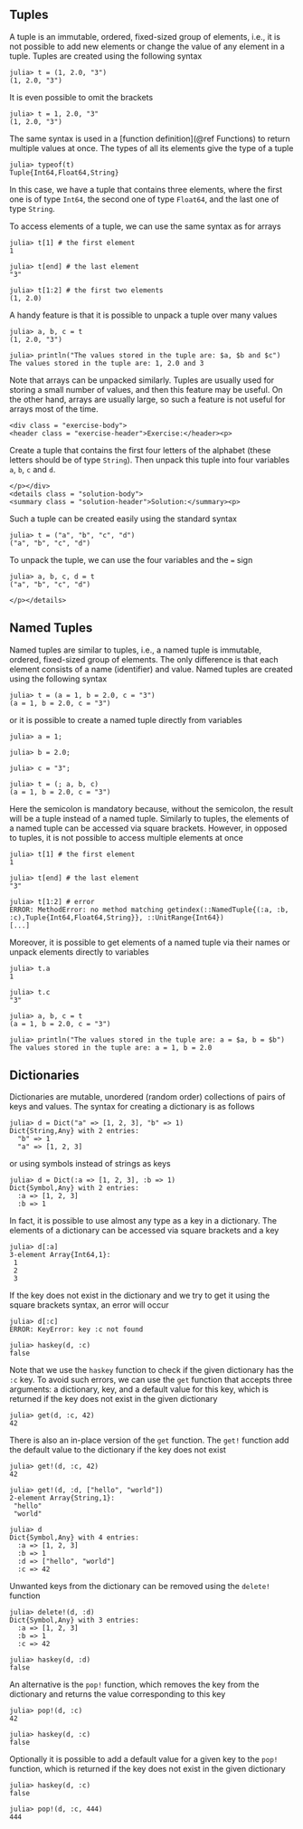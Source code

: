 ## Tuples

A tuple is an immutable, ordered, fixed-sized group of elements, i.e., it is not possible to add new elements or change the value of any element in a tuple. Tuples are created using the following syntax

```jldoctest tuples
julia> t = (1, 2.0, "3")
(1, 2.0, "3")
```

It is even possible to omit the brackets

```jldoctest tuples
julia> t = 1, 2.0, "3"
(1, 2.0, "3")
```

The same syntax is used in a [function definition](@ref Functions) to return multiple values at once. The types of all its elements give the type of a tuple

```jldoctest tuples
julia> typeof(t)
Tuple{Int64,Float64,String}
```

In this case,  we have a tuple that contains three elements, where the first one is of type `Int64`, the second one of type `Float64`, and the last one of type `String`.

To access elements of a tuple, we can use the same syntax as for arrays

```jldoctest tuples
julia> t[1] # the first element
1

julia> t[end] # the last element
"3"

julia> t[1:2] # the first two elements
(1, 2.0)
```

A handy feature is that it is possible to unpack a tuple over many values

```jldoctest tuples
julia> a, b, c = t
(1, 2.0, "3")

julia> println("The values stored in the tuple are: $a, $b and $c")
The values stored in the tuple are: 1, 2.0 and 3
```

Note that arrays can be unpacked similarly. Tuples are usually used for storing a small number of values, and then this feature may be useful. On the other hand, arrays are usually large, so such a feature is not useful for arrays most of the time.

```@raw html
<div class = "exercise-body">
<header class = "exercise-header">Exercise:</header><p>
```

Create a tuple that contains the first four letters of the alphabet (these letters should be of type `String`). Then unpack this tuple into four variables `a`, `b`, `c` and `d`.

```@raw html
</p></div>
<details class = "solution-body">
<summary class = "solution-header">Solution:</summary><p>
```

Such a tuple can be created easily using the standard syntax

```jldoctest tuples_ex
julia> t = ("a", "b", "c", "d")
("a", "b", "c", "d")
```

To unpack the tuple, we can use the four variables and the `=` sign

```jldoctest tuples_ex
julia> a, b, c, d = t
("a", "b", "c", "d")
```

```@raw html
</p></details>
```

## Named Tuples

Named tuples are similar to tuples, i.e., a named tuple is immutable, ordered, fixed-sized group of elements. The only difference is that each element consists of a name (identifier) and value. Named tuples are created using the following syntax

```jldoctest named_tuples
julia> t = (a = 1, b = 2.0, c = "3")
(a = 1, b = 2.0, c = "3")
```

or it is possible to create a named tuple directly from variables

```jldoctest named_tuples
julia> a = 1;

julia> b = 2.0;

julia> c = "3";

julia> t = (; a, b, c)
(a = 1, b = 2.0, c = "3")
```

Here the semicolon is mandatory because, without the semicolon, the result will be a tuple instead of a named tuple. Similarly to tuples, the elements of a named tuple can be accessed via square brackets. However, in opposed to tuples, it is not possible to access multiple elements at once

```jldoctest named_tuples
julia> t[1] # the first element
1

julia> t[end] # the last element
"3"

julia> t[1:2] # error
ERROR: MethodError: no method matching getindex(::NamedTuple{(:a, :b, :c),Tuple{Int64,Float64,String}}, ::UnitRange{Int64})
[...]
```

Moreover, it is possible to get elements of a named tuple via their names or unpack elements directly to variables

```jldoctest named_tuples
julia> t.a
1

julia> t.c
"3"

julia> a, b, c = t
(a = 1, b = 2.0, c = "3")

julia> println("The values stored in the tuple are: a = $a, b = $b")
The values stored in the tuple are: a = 1, b = 2.0
```

## Dictionaries

Dictionaries are mutable, unordered (random order) collections of pairs of keys and values. The syntax for creating a dictionary is as follows

```jldoctest dicts
julia> d = Dict("a" => [1, 2, 3], "b" => 1)
Dict{String,Any} with 2 entries:
  "b" => 1
  "a" => [1, 2, 3]
```

or using symbols instead of strings as keys

```jldoctest dicts
julia> d = Dict(:a => [1, 2, 3], :b => 1)
Dict{Symbol,Any} with 2 entries:
  :a => [1, 2, 3]
  :b => 1
```

In fact, it is possible to use almost any type as a key in a dictionary. The elements of a dictionary can be accessed via square brackets and a key

```jldoctest dicts
julia> d[:a]
3-element Array{Int64,1}:
 1
 2
 3
```

If the key does not exist in the dictionary and we try to get it using the square brackets syntax, an error will occur

```jldoctest dicts
julia> d[:c]
ERROR: KeyError: key :c not found

julia> haskey(d, :c)
false
```

Note that we use the `haskey` function to check if the given dictionary has the `:c` key. To avoid such errors, we can use the `get` function that accepts three arguments: a dictionary, key, and a default value for this key, which is returned if the key does not exist in the given dictionary

```jldoctest dicts
julia> get(d, :c, 42)
42
```

There is also an in-place version of the `get` function. The `get!` function add the default value to the dictionary if the key does not exist

```jldoctest dicts
julia> get!(d, :c, 42)
42

julia> get!(d, :d, ["hello", "world"])
2-element Array{String,1}:
 "hello"
 "world"

julia> d
Dict{Symbol,Any} with 4 entries:
  :a => [1, 2, 3]
  :b => 1
  :d => ["hello", "world"]
  :c => 42
```

Unwanted keys from the dictionary can be removed using the `delete!` function

```jldoctest dicts
julia> delete!(d, :d)
Dict{Symbol,Any} with 3 entries:
  :a => [1, 2, 3]
  :b => 1
  :c => 42

julia> haskey(d, :d)
false
```

An alternative is the `pop!` function, which removes the key from the dictionary and returns the value corresponding to this key

```jldoctest dicts
julia> pop!(d, :c)
42

julia> haskey(d, :c)
false
```

Optionally it is possible to add a default value for a given key to the `pop!` function, which is returned if the key does not exist in the given dictionary

```jldoctest dicts
julia> haskey(d, :c)
false

julia> pop!(d, :c, 444)
444
```
